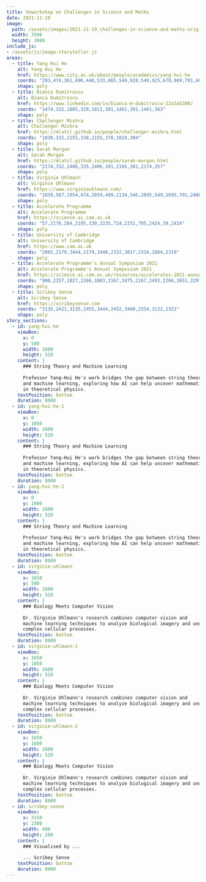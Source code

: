 ```yaml
---
title: Unworkshop on Challenges in Science and Maths
date: 2021-11-19
image:
  path: /assets/images/2021-11-19_challenges-in-science-and-maths-original.jpg
  width: 3508
  height: 3000
include_js:
- /assets/js/image-storyteller.js
areas:
  - title: Yang Hui He
    alt: Yang Hui He
    href: https://www.city.ac.uk/about/people/academics/yang-hui-he
    coords: "293,474,361,496,448,533,665,549,928,549,925,670,869,701,686,738,597,760,463,747,333,763,206,766,150,636,194,515,327,484"
    shape: poly
  - title: Bianca Dumitrascu
    alt: Bianca Dumitrascu
    href: https://www.linkedin.com/in/bianca-m-dumitrascu-22a3a5280/
    coords: "1474,332,1805,329,1811,381,1461,391,1461,363"
    shape: poly    
  - title: Challenger Mishra
    alt: Challenger Mishra
    href: https://mlatcl.github.io/people/challenger-mishra.html
    coords: "1830,332,2155,338,2155,378,1824,384"
    shape: poly
  - title: Sarah Morgan
    alt: Sarah Morgan
    href: https://mlatcl.github.io/people/sarah-morgan.html
    coords: "2174,332,2406,335,2406,391,2165,381,2174,357"
    shape: poly
  - title: Virginie Uhlmann
    alt: Virginie Uhlmann
    href: https://www.virginieuhlmann.com/
    coords: "1839,567,1954,474,2059,499,2134,546,2695,549,2695,701,2400,763,2254,775,2118,760,2034,787,1898,778,1824,663"
    shape: poly
  - title: Accelerate Programme
    alt: Accelerate Programme
    href: https://science.ai.cam.ac.uk
    coords: "57,2176,284,2195,339,2235,724,2251,705,2424,39,2424"
    shape: poly
  - title: University of Cambridge
    alt: University of Cambridge
    href: https://www.cam.ac.uk
    coords: "2865,2179,3444,2179,3448,2322,3017,2316,2884,2310"
    shape: poly
  - title: Accelerate Programme's Annual Symposium 2021
    alt: Accelerate Programme's Annual Symposium 2021
    href: https://science.ai.cam.ac.uk/resources/accelerates-2021-annual-symposi
    coords: "900,2257,1027,2266,1083,2167,2475,2167,2493,2266,2651,2297,2688,2412,2654,2449,810,2443"
    shape: poly
  - title: Scribey Sense
    alt: Scribey Sense
    href: https://scribeysense.com
    coords: "3135,2421,3135,2455,3444,2452,3460,2334,3122,2322"
    shape: poly
story_sections:
  - id: yang-hui-he
    viewBox:
      x: 0
      y: 500
      width: 1800
      height: 520
    content: |
      ### String Theory and Machine Learning
      
      Professor Yang-Hui He's work bridges the gap between string theory
      and machine learning, exploring how AI can help uncover mathematical patterns
      in theoretical physics.
    textPosition: bottom
    duration: 8000
  - id: yang-hui-he-1
    viewBox:
      x: 0
      y: 1050
      width: 1800
      height: 520
    content: |
      ### String Theory and Machine Learning
      
      Professor Yang-Hui He's work bridges the gap between string theory
      and machine learning, exploring how AI can help uncover mathematical patterns
      in theoretical physics.
    textPosition: bottom
    duration: 8000
  - id: yang-hui-he-2
    viewBox:
      x: 0
      y: 1600
      width: 1800
      height: 520
    content: |
      ### String Theory and Machine Learning
      
      Professor Yang-Hui He's work bridges the gap between string theory
      and machine learning, exploring how AI can help uncover mathematical patterns
      in theoretical physics.
    textPosition: bottom
    duration: 8000  
  - id: virginie-uhlmann
    viewBox:
      x: 1650
      y: 500
      width: 1800
      height: 520
    content: |
      ### Biology Meets Computer Vision
      
      Dr. Virginie Uhlmann's research combines computer vision and 
      machine learning techniques to analyze biological imagery and understand
      complex cellular processes.
    textPosition: bottom
    duration: 8000    
  - id: virginie-uhlmann-1
    viewBox:
      x: 1650
      y: 1050
      width: 1800
      height: 520
    content: |
      ### Biology Meets Computer Vision
      
      Dr. Virginie Uhlmann's research combines computer vision and 
      machine learning techniques to analyze biological imagery and understand
      complex cellular processes.
    textPosition: bottom
    duration: 8000
  - id: virginie-uhlmann-2
    viewBox:
      x: 1650
      y: 1600
      width: 1800
      height: 520
    content: |
      ### Biology Meets Computer Vision
      
      Dr. Virginie Uhlmann's research combines computer vision and 
      machine learning techniques to analyze biological imagery and understand
      complex cellular processes.
    textPosition: bottom
    duration: 8000
  - id: scribey-sense
    viewBox:
      x: 3150
      y: 2300
      width: 400
      height: 200
    content: |
      ### Visualised by ...
      
      ... Scribey Sense
    textPosition: bottom
    duration: 8000
---
```

